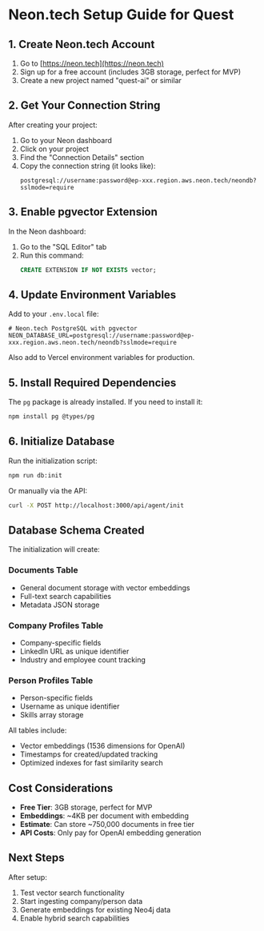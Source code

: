 # Neon.tech Setup Guide for Quest

## 1. Create Neon.tech Account

1. Go to [https://neon.tech](https://neon.tech)
2. Sign up for a free account (includes 3GB storage, perfect for MVP)
3. Create a new project named "quest-ai" or similar

## 2. Get Your Connection String

After creating your project:
1. Go to your Neon dashboard
2. Click on your project
3. Find the "Connection Details" section
4. Copy the connection string (it looks like):
   ```
   postgresql://username:password@ep-xxx.region.aws.neon.tech/neondb?sslmode=require
   ```

## 3. Enable pgvector Extension

In the Neon dashboard:
1. Go to the "SQL Editor" tab
2. Run this command:
   ```sql
   CREATE EXTENSION IF NOT EXISTS vector;
   ```

## 4. Update Environment Variables

Add to your `.env.local` file:
```env
# Neon.tech PostgreSQL with pgvector
NEON_DATABASE_URL=postgresql://username:password@ep-xxx.region.aws.neon.tech/neondb?sslmode=require
```

Also add to Vercel environment variables for production.

## 5. Install Required Dependencies

The `pg` package is already installed. If you need to install it:
```bash
npm install pg @types/pg
```

## 6. Initialize Database

Run the initialization script:
```bash
npm run db:init
```

Or manually via the API:
```bash
curl -X POST http://localhost:3000/api/agent/init
```

## Database Schema Created

The initialization will create:

### Documents Table
- General document storage with vector embeddings
- Full-text search capabilities
- Metadata JSON storage

### Company Profiles Table
- Company-specific fields
- LinkedIn URL as unique identifier
- Industry and employee count tracking

### Person Profiles Table  
- Person-specific fields
- Username as unique identifier
- Skills array storage

All tables include:
- Vector embeddings (1536 dimensions for OpenAI)
- Timestamps for created/updated tracking
- Optimized indexes for fast similarity search

## Cost Considerations

- **Free Tier**: 3GB storage, perfect for MVP
- **Embeddings**: ~4KB per document with embedding
- **Estimate**: Can store ~750,000 documents in free tier
- **API Costs**: Only pay for OpenAI embedding generation

## Next Steps

After setup:
1. Test vector search functionality
2. Start ingesting company/person data
3. Generate embeddings for existing Neo4j data
4. Enable hybrid search capabilities